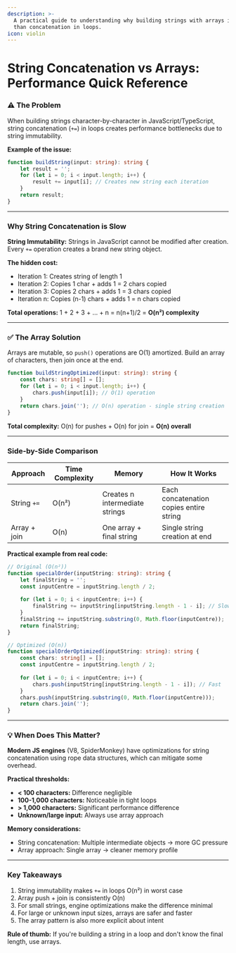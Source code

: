 ```yaml
---
description: >-
  A practical guide to understanding why building strings with arrays is faster
  than concatenation in loops.
icon: violin
---
```


# String Concatenation vs Arrays: Performance Quick Reference

### ⚠️ The Problem

When building strings character-by-character in JavaScript/TypeScript, string concatenation (`+=`) in loops creates performance bottlenecks due to string immutability.

**Example of the issue:**

```typescript
function buildString(input: string): string {
    let result = '';
    for (let i = 0; i < input.length; i++) {
        result += input[i]; // Creates new string each iteration
    }
    return result;
}
```

***

### Why String Concatenation is Slow

**String Immutability:** Strings in JavaScript cannot be modified after creation. Every `+=` operation creates a brand new string object.

**The hidden cost:**

* Iteration 1: Creates string of length 1
* Iteration 2: Copies 1 char + adds 1 = 2 chars copied
* Iteration 3: Copies 2 chars + adds 1 = 3 chars copied
* Iteration n: Copies (n-1) chars + adds 1 = n chars copied

**Total operations:** 1 + 2 + 3 + ... + n = n(n+1)/2 = **O(n²) complexity**

***

### ✅ The Array Solution

Arrays are mutable, so `push()` operations are O(1) amortized. Build an array of characters, then join once at the end.

```typescript
function buildStringOptimized(input: string): string {
    const chars: string[] = [];
    for (let i = 0; i < input.length; i++) {
        chars.push(input[i]); // O(1) operation
    }
    return chars.join(''); // O(n) operation - single string creation
}
```

**Total complexity:** O(n) for pushes + O(n) for join = **O(n) overall**

***

### Side-by-Side Comparison

| Approach     | Time Complexity | Memory                         | How It Works                            |
| ------------ | --------------- | ------------------------------ | --------------------------------------- |
| String `+=`  | O(n²)           | Creates n intermediate strings | Each concatenation copies entire string |
| Array + join | O(n)            | One array + final string       | Single string creation at end           |

**Practical example from real code:**

```typescript
// Original (O(n²))
function specialOrder(inputString: string): string {
    let finalString = '';
    const inputCentre = inputString.length / 2;
    
    for (let i = 0; i < inputCentre; i++) {
        finalString += inputString[inputString.length - 1 - i]; // Slow
    }
    finalString += inputString.substring(0, Math.floor(inputCentre));
    return finalString;
}

// Optimized (O(n))
function specialOrderOptimized(inputString: string): string {
    const chars: string[] = [];
    const inputCentre = inputString.length / 2;
    
    for (let i = 0; i < inputCentre; i++) {
        chars.push(inputString[inputString.length - 1 - i]); // Fast
    }
    chars.push(inputString.substring(0, Math.floor(inputCentre)));
    return chars.join('');
}
```

***

### 💡 When Does This Matter?

**Modern JS engines** (V8, SpiderMonkey) have optimizations for string concatenation using rope data structures, which can mitigate some overhead.

**Practical thresholds:**

* **< 100 characters:** Difference negligible
* **100-1,000 characters:** Noticeable in tight loops
* **> 1,000 characters:** Significant performance difference
* **Unknown/large input:** Always use array approach

**Memory considerations:**

* String concatenation: Multiple intermediate objects → more GC pressure
* Array approach: Single array → cleaner memory profile

***

### Key Takeaways

1. String immutability makes `+=` in loops O(n²) in worst case
2. Array push + join is consistently O(n)
3. For small strings, engine optimizations make the difference minimal
4. For large or unknown input sizes, arrays are safer and faster
5. The array pattern is also more explicit about intent

**Rule of thumb:** If you're building a string in a loop and don't know the final length, use arrays.
